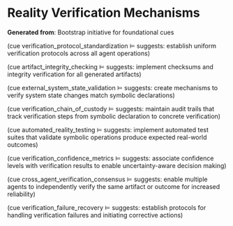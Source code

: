 # Reality Verification Mechanisms

**Generated from**: Bootstrap initiative for foundational cues

(cue verification_protocol_standardization ⊨ suggests: establish uniform verification protocols across all agent operations)

(cue artifact_integrity_checking ⊨ suggests: implement checksums and integrity verification for all generated artifacts)

(cue external_system_state_validation ⊨ suggests: create mechanisms to verify system state changes match symbolic declarations)

(cue verification_chain_of_custody ⊨ suggests: maintain audit trails that track verification steps from symbolic declaration to concrete verification)

(cue automated_reality_testing ⊨ suggests: implement automated test suites that validate symbolic operations produce expected real-world outcomes)

(cue verification_confidence_metrics ⊨ suggests: associate confidence levels with verification results to enable uncertainty-aware decision making)

(cue cross_agent_verification_consensus ⊨ suggests: enable multiple agents to independently verify the same artifact or outcome for increased reliability)

(cue verification_failure_recovery ⊨ suggests: establish protocols for handling verification failures and initiating corrective actions)